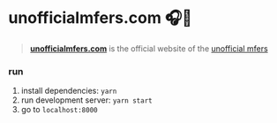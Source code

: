 # unofficialmfers.com 🎧🚬

> [**unofficialmfers.com**](https://unofficialmfers.com) is the official website of the [unofficial mfers](https://twitter.com/unofficialmfers)

### run

1. install dependencies: `yarn`
1. run development server: `yarn start`
1. go to `localhost:8000`

